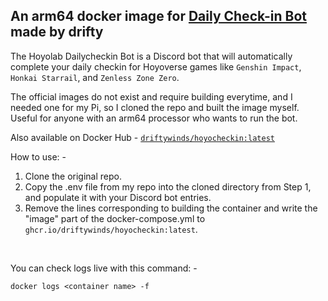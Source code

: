 ## An arm64 docker image for [Daily Check-in Bot](https://github.com/NickAwrist/Dailycheckin_Bot) made by drifty

The Hoyolab Dailycheckin Bot is a Discord bot that will automatically complete your daily checkin for Hoyoverse games like `Genshin Impact`, `Honkai Starrail`, and `Zenless Zone Zero`.

The official images do not exist and require building everytime, and I needed one for my Pi, so I cloned the repo and built the image myself. Useful for anyone with an arm64 processor who wants to run the bot. 

Also available on Docker Hub - [```driftywinds/hoyocheckin:latest```](https://hub.docker.com/repository/docker/driftywinds/hoyocheckin/general)

How to use: - 

1. Clone the original repo.
2. Copy the .env file from my repo into the cloned directory from Step 1, and populate it with your Discord bot entries.
3. Remove the lines corresponding to building the container and write the "image" part of the docker-compose.yml to ```ghcr.io/driftywinds/hoyocheckin:latest```.

<br>

You can check logs live with this command: - 
```
docker logs <container name> -f
```
